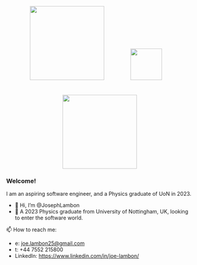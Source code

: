 <div align="center">
  <img src="https://github.com/JosephLambon/JosephLambon/assets/107887718/bb52f473-3e60-4fe3-93bc-057213a10cd5" class="img-responsive" style="width: 200px; margin-right: 20px;"> &nbsp; &nbsp; &nbsp; &nbsp; &nbsp; &nbsp;
  <img src="https://github.com/JosephLambon/JosephLambon/assets/107887718/fc8f737d-3cf0-4dfb-81fb-99adf782d050" class="img-responsive object-fit-cover" style="width: 85px; margin-right: 20px;">
  <br>
  <br>
  <img src="https://github.com/JosephLambon/JosephLambon/assets/107887718/bded2d07-e8e1-4ce1-8a4b-99b4ffed175d" class="img-responsive object-fit-cover" style="width: 200px; margin-top: 20px;">
</div>

### Welcome!

I am an aspiring software engineer, and a Physics graduate of UoN in 2023.

- 👋 Hi, I’m @JosephLambon
- 👀 A 2023 Physics graduate from University of Nottingham, UK, looking to enter the software world.

📫    How to reach me:
- e: joe.lambon25@gmail.com
- t: +44 7552 215800
- LinkedIn: https://www.linkedin.com/in/joe-lambon/

<!---
JosephLambon/JosephLambon is a ✨ special ✨ repository because its `README.md` (this file) appears on your GitHub profile.
You can click the Preview link to take a look at your changes.
--->
